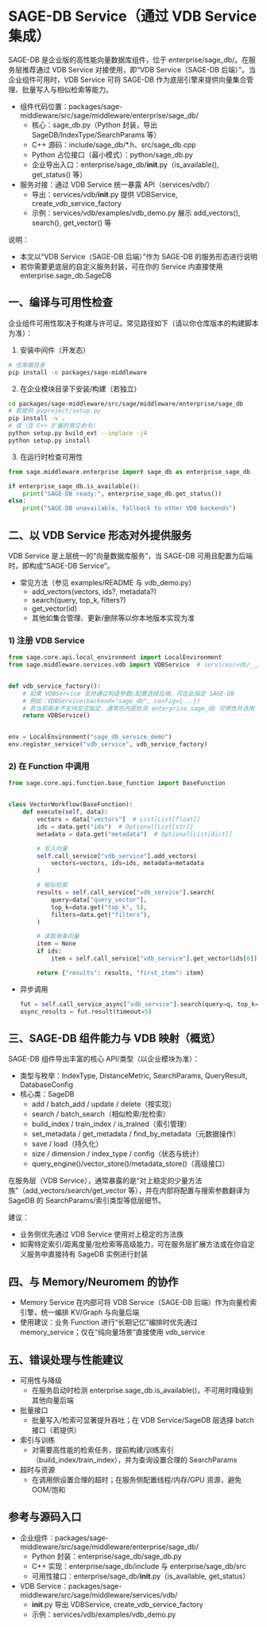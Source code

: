 # SAGE-DB Service（通过 VDB Service 集成）

SAGE-DB 是企业版的高性能向量数据库组件，位于 enterprise/sage_db/。在服务层推荐通过 VDB Service 对接使用，即“VDB Service（SAGE-DB
后端）”。当企业组件可用时，VDB Service 可将 SAGE-DB 作为底层引擎来提供向量集合管理、批量写入与相似检索等能力。

- 组件代码位置：packages/sage-middleware/src/sage/middleware/enterprise/sage_db/
  - 核心：sage_db.py（Python 封装，导出 SageDB/IndexType/SearchParams 等）
  - C++ 源码：include/sage_db/\*.h、src/sage_db.cpp
  - Python 占位接口（最小模式）：python/sage_db.py
  - 企业导出入口：enterprise/sage_db/__init__.py（is_available(), get_status() 等）
- 服务对接：通过 VDB Service 统一暴露 API（services/vdb/）
  - 导出：services/vdb/__init__.py 提供 VDBService, create_vdb_service_factory
  - 示例：services/vdb/examples/vdb_demo.py 展示 add_vectors(), search(), get_vector() 等

说明：

- 本文以“VDB Service（SAGE-DB 后端）”作为 SAGE-DB 的服务形态进行说明
- 若你需要更底层的自定义服务封装，可在你的 Service 内直接使用 enterprise.sage_db.SageDB

## 一、编译与可用性检查

企业组件可用性取决于构建与许可证。常见路径如下（请以你仓库版本的构建脚本为准）：

1. 安装中间件（开发态）

```bash
# 仓库根目录
pip install -e packages/sage-middleware
```

2. 在企业模块目录下安装/构建（若独立）

```bash
cd packages/sage-middleware/src/sage/middleware/enterprise/sage_db
# 若提供 pyproject/setup.py
pip install -v .
# 或（含 C++ 扩展的常见命令）
python setup.py build_ext --inplace -j4
python setup.py install
```

3. 在运行时检查可用性

```python
from sage.middleware.enterprise import sage_db as enterprise_sage_db

if enterprise_sage_db.is_available():
    print("SAGE-DB ready:", enterprise_sage_db.get_status())
else:
    print("SAGE-DB unavailable, fallback to other VDB backends")
```

## 二、以 VDB Service 形态对外提供服务

VDB Service 是上层统一的“向量数据库服务”，当 SAGE-DB 可用且配置为后端时，即构成“SAGE-DB Service”。

- 常见方法（参见 examples/README 与 vdb_demo.py）
  - add_vectors(vectors, ids?, metadata?)
  - search(query, top_k, filters?)
  - get_vector(id)
  - 其他如集合管理、更新/删除等以你本地版本实现为准

### 1) 注册 VDB Service

```python
from sage.core.api.local_environment import LocalEnvironment
from sage.middleware.services.vdb import VDBService  # services/vdb/__init__.py 导出


def vdb_service_factory():
    # 如果 VDBService 支持通过构造参数/配置选择后端，可在此指定 SAGE-DB
    # 例如：VDBService(backend="sage_db", config={...})
    # 若当前版本不支持显式指定，通常在内部检测 enterprise.sage_db 可用性并选用
    return VDBService()


env = LocalEnvironment("sage_db_service_demo")
env.register_service("vdb_service", vdb_service_factory)
```

### 2) 在 Function 中调用

```python
from sage.core.api.function.base_function import BaseFunction


class VectorWorkflow(BaseFunction):
    def execute(self, data):
        vectors = data["vectors"]  # List[List[float]]
        ids = data.get("ids")  # Optional[List[str]]
        metadata = data.get("metadata")  # Optional[List[dict]]

        # 写入向量
        self.call_service["vdb_service"].add_vectors(
            vectors=vectors, ids=ids, metadata=metadata
        )

        # 相似检索
        results = self.call_service["vdb_service"].search(
            query=data["query_vector"],
            top_k=data.get("top_k", 5),
            filters=data.get("filters"),
        )

        # 读取单条向量
        item = None
        if ids:
            item = self.call_service["vdb_service"].get_vector(ids[0])

        return {"results": results, "first_item": item}
```

- 异步调用
  ```python
  fut = self.call_service_async["vdb_service"].search(query=q, top_k=10)
  async_results = fut.result(timeout=5)
  ```

## 三、SAGE-DB 组件能力与 VDB 映射（概览）

SAGE-DB 组件导出丰富的核心 API/类型（以企业模块为准）：

- 类型与枚举：IndexType, DistanceMetric, SearchParams, QueryResult, DatabaseConfig
- 核心类：SageDB
  - add / batch_add / update / delete（按实现）
  - search / batch_search（相似检索/批检索）
  - build_index / train_index / is_trained（索引管理）
  - set_metadata / get_metadata / find_by_metadata（元数据操作）
  - save / load（持久化）
  - size / dimension / index_type / config（状态与统计）
  - query_engine()/vector_store()/metadata_store()（高级接口）

在服务层（VDB Service），通常暴露的是“对上稳定的少量方法族”（add_vectors/search/get_vector 等），并在内部将配置与搜索参数翻译为 SageDB 的
SearchParams/索引类型等低层细节。

建议：

- 业务侧优先通过 VDB Service 使用对上稳定的方法族
- 如需特定索引/距离度量/批检索等高级能力，可在服务层扩展方法或在你自定义服务中直接持有 SageDB 实例进行封装

## 四、与 Memory/Neuromem 的协作

- Memory Service 在内部可将 VDB Service（SAGE-DB 后端）作为向量检索引擎，统一编排 KV/Graph 与向量后端
- 使用建议：业务 Function 进行“长期记忆”编排时优先通过 memory_service；仅在“纯向量场景”直接使用 vdb_service

## 五、错误处理与性能建议

- 可用性与降级
  - 在服务启动时检测 enterprise.sage_db.is_available()，不可用时降级到其他向量后端
- 批量接口
  - 批量写入/检索可显著提升吞吐；在 VDB Service/SageDB 层选择 batch 接口（若提供）
- 索引与训练
  - 对需要高性能的检索任务，提前构建/训练索引（build_index/train_index），并为查询设置合理的 SearchParams
- 超时与资源
  - 在调用侧设置合理的超时；在服务侧配置线程/内存/GPU 资源，避免 OOM/饱和

## 参考与源码入口

- 企业组件：packages/sage-middleware/src/sage/middleware/enterprise/sage_db/
  - Python 封装：enterprise/sage_db/sage_db.py
  - C++ 实现：enterprise/sage_db/include 与 enterprise/sage_db/src
  - 可用性接口：enterprise/sage_db/__init__.py（is_available, get_status）
- VDB Service：packages/sage-middleware/src/sage/middleware/services/vdb/
  - __init__.py 导出 VDBService, create_vdb_service_factory
  - 示例：services/vdb/examples/vdb_demo.py
